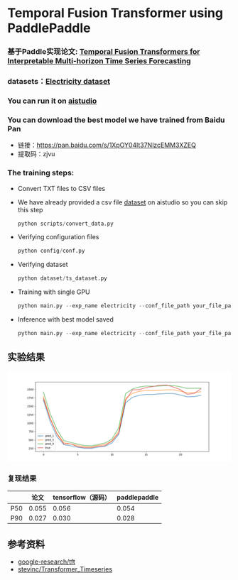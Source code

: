 # Temporal Fusion Transformer using PaddlePaddle
### 基于Paddle实现论文: [Temporal Fusion Transformers for Interpretable Multi-horizon Time Series Forecasting](https://arxiv.org/pdf/1912.09363.pdf)
### datasets：[Electricity dataset](https://archive.ics.uci.edu/ml/machine-learning-databases/00321/LD2011_2014.txt.zip)

### You can run it on [aistudio](https://aistudio.baidu.com/aistudio/projectdetail/2335960)

### You can download the best model we have trained from Baidu Pan
* 链接：https://pan.baidu.com/s/1XpOY04lt37NlzcEMM3XZEQ 
* 提取码：zjvu

### The training steps:
* Convert TXT files to CSV files
* We have already provided a csv file [dataset](https://aistudio.baidu.com/aistudio/datasetdetail/106885) on aistudio so you can skip this step

  ``` python
  python scripts/convert_data.py
  ```

* Verifying configuration files

  ```python
  python config/conf.py
  ```

* Verifying dataset

  ```python
  python dataset/ts_dataset.py
  ```

* Training with single GPU

  ```python
  python main.py --exp_name electricity --conf_file_path your_file_path --inference False
  ```

* Inference with best model saved

  ```python
  python main.py --exp_name electricity --conf_file_path your_file_path --inference True
  ```

## 实验结果
![](images/Figure_1.png)

### 复现结果

|      | 论文  | tensorflow（源码） | paddlepaddle |
| ---- | ----- | ------------------ | ------------ |
| P50  | 0.055 | 0.056          | 0.054     |
| P90  | 0.027 | 0.030          | 0.028     |




## 参考资料
- [google-research/tft](https://github.com/google-research/google-research/tree/master/tft)
- [stevinc/Transformer_Timeseries](https://github.com/stevinc/Transformer_Timeseries)
